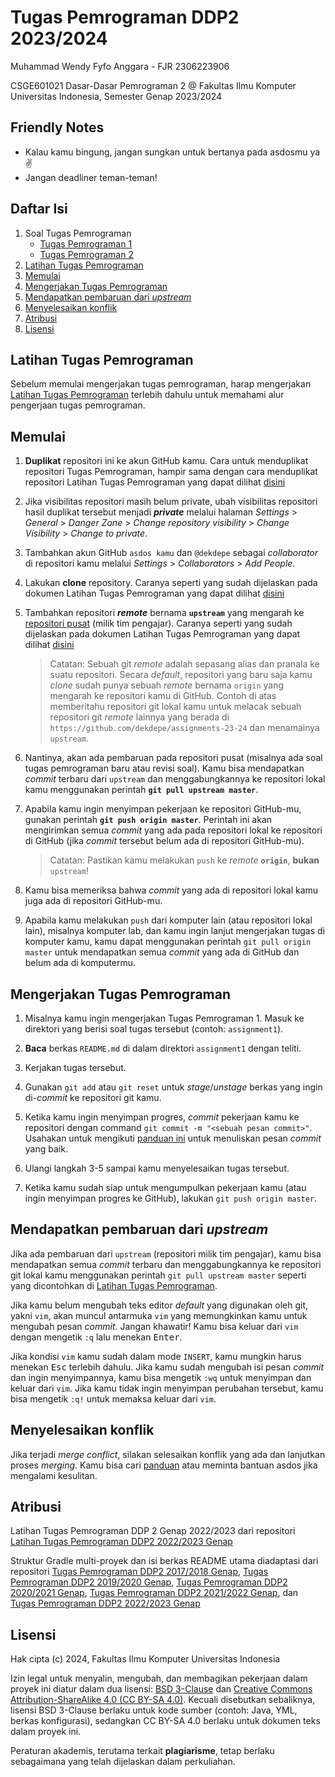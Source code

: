 # Tugas Pemrograman DDP2 2023/2024
Muhammad Wendy Fyfo Anggara - FJR
2306223906

CSGE601021 Dasar-Dasar Pemrograman 2 @ Fakultas Ilmu Komputer Universitas Indonesia,
Semester Genap 2023/2024

## Friendly Notes

* Kalau kamu bingung, jangan sungkan untuk bertanya pada asdosmu ya ✌
* Jangan deadliner teman-teman!

## Daftar Isi

1. Soal Tugas Pemrograman
   * [Tugas Pemrograman 1][tp1]
   * [Tugas Pemrograman 2][tp2]
2. [Latihan Tugas Pemrograman](#latihan-tugas-pemrograman)
3. [Memulai](#memulai)
4. [Mengerjakan Tugas Pemrograman](#mengerjakan-tugas-pemrograman)
5. [Mendapatkan pembaruan dari *upstream*](#mendapatkan-pembaruan-dari-upstream)
6. [Menyelesaikan konflik](#menyelesaikan-konflik)
7. [Atribusi](#atribusi)
8. [Lisensi](#lisensi)

## Latihan Tugas Pemrograman

Sebelum memulai mengerjakan tugas pemrograman, harap mengerjakan [Latihan Tugas Pemrograman][latihan-tp] terlebih dahulu untuk memahami alur pengerjaan tugas pemrograman.

## Memulai

1. **Duplikat** repositori ini ke akun GitHub kamu. Cara untuk menduplikat repositori Tugas Pemrograman, hampir sama dengan cara menduplikat repositori Latihan Tugas Pemrograman yang dapat dilihat [disini](https://docs.google.com/document/d/1LFRe4iRxjLmcOZrZ4q1qQPt6m-C7PIVTgpRYrKxDJkM/edit#heading=h.fy60kcxym2pi)

2. Jika visibilitas repositori masih belum private, ubah visibilitas repositori hasil duplikat tersebut menjadi ***private*** melalui halaman *Settings* > *General* > *Danger Zone* > *Change repository visibility* > *Change Visibility* > *Change to private*.

3. Tambahkan akun GitHub `asdos kamu` dan `@dekdepe` sebagai *collaborator* di repositori kamu melalui *Settings* > *Collaborators* > *Add People*.

4. Lakukan **clone** repository. Caranya seperti yang sudah dijelaskan pada dokumen Latihan Tugas Pemrograman yang dapat dilihat [disini](https://docs.google.com/document/d/1LFRe4iRxjLmcOZrZ4q1qQPt6m-C7PIVTgpRYrKxDJkM/edit#heading=h.t8q6xnd73ohy)

5. Tambahkan repositori ***remote*** bernama **`upstream`** yang mengarah ke [repositori pusat][repositori-pusat] (milik tim pengajar). Caranya seperti yang sudah dijelaskan pada dokumen Latihan Tugas Pemrograman yang dapat dilihat [disini](https://docs.google.com/document/d/1LFRe4iRxjLmcOZrZ4q1qQPt6m-C7PIVTgpRYrKxDJkM/edit#heading=h.swwsqobz0z9s)

    > Catatan: Sebuah git *remote* adalah sepasang alias dan pranala ke suatu repositori. Secara *default*, repositori yang baru saja kamu *clone* sudah punya sebuah *remote* bernama `origin` yang mengarah ke repositori kamu di GitHub. Contoh di atas memberitahu repositori git lokal kamu untuk melacak sebuah repositori git *remote* lainnya yang berada di `https://github.com/dekdepe/assignments-23-24` dan menamainya `upstream`.

6. Nantinya, akan ada pembaruan pada repositori pusat (misalnya ada soal tugas pemrograman baru atau revisi soal). Kamu bisa mendapatkan *commit* terbaru dari `upstream` dan menggabungkannya ke repositori lokal kamu menggunakan perintah **`git pull upstream master`**.

7. Apabila kamu ingin menyimpan pekerjaan ke repositori GitHub-mu, gunakan perintah **`git push origin master`**. Perintah ini akan mengirimkan semua *commit* yang ada pada repositori lokal ke repositori di GitHub (jika *commit* tersebut belum ada di repositori GitHub-mu).

    > Catatan: Pastikan kamu melakukan `push` ke *remote* **`origin`**, **bukan** `upstream`!

8. Kamu bisa memeriksa bahwa *commit* yang ada di repositori lokal kamu juga ada di repositori GitHub-mu.

9. Apabila kamu melakukan `push` dari komputer lain (atau repositori lokal lain), misalnya komputer lab, dan kamu ingin lanjut mengerjakan tugas di komputer kamu, kamu dapat menggunakan perintah `git pull origin master` untuk mendapatkan semua *commit* yang ada di GitHub dan belum ada di komputermu.

## Mengerjakan Tugas Pemrograman

1. Misalnya kamu ingin mengerjakan Tugas Pemrograman 1. Masuk ke direktori yang berisi soal tugas tersebut (contoh: `assignment1`).

2. **Baca** berkas `README.md` di dalam direktori `assignment1` dengan teliti.

3. Kerjakan tugas tersebut.

4. Gunakan `git add` atau `git reset` untuk *stage*/*unstage* berkas yang ingin di-*commit* ke repositori git kamu.

5. Ketika kamu ingin menyimpan progres, *commit* pekerjaan kamu ke repositori dengan command `git commit -m "<sebuah pesan commit>"`. Usahakan untuk mengikuti [panduan ini][panduan-commit] untuk menuliskan pesan *commit* yang baik.

6. Ulangi langkah 3-5 sampai kamu menyelesaikan tugas tersebut.

7. Ketika kamu sudah siap untuk mengumpulkan pekerjaan kamu (atau ingin menyimpan progres ke GitHub), lakukan `git push origin master`.

## Mendapatkan pembaruan dari *upstream*

Jika ada pembaruan dari `upstream` (repositori milik tim pengajar), kamu bisa mendapatkan semua *commit* terbaru dan menggabungkannya ke repositori git lokal kamu menggunakan perintah `git pull upstream master` seperti yang dicontohkan di [Latihan Tugas Pemrograman](https://docs.google.com/document/d/1LFRe4iRxjLmcOZrZ4q1qQPt6m-C7PIVTgpRYrKxDJkM/edit#heading=h.swwsqobz0z9s).

Jika kamu belum mengubah teks editor *default* yang digunakan oleh git, yakni `vim`, akan muncul antarmuka `vim` yang memungkinkan kamu untuk mengubah pesan *commit*. Jangan khawatir! Kamu bisa keluar dari `vim` dengan mengetik `:q` lalu menekan <kbd>Enter</kbd>.

Jika kondisi `vim` kamu sudah dalam mode `INSERT`, kamu mungkin harus menekan <kbd>Esc</kbd> terlebih dahulu. Jika kamu sudah mengubah isi pesan *commit* dan ingin menyimpannya, kamu bisa mengetik `:wq` untuk menyimpan dan keluar dari `vim`. Jika kamu tidak ingin menyimpan perubahan tersebut, kamu bisa mengetik `:q!` untuk memaksa keluar dari `vim`.

## Menyelesaikan konflik

Jika terjadi *merge conflict*, silakan selesaikan konflik yang ada dan lanjutkan proses *merging*. Kamu bisa cari [panduan][panduan-konflik] atau meminta bantuan asdos jika mengalami kesulitan.

## Atribusi

Latihan Tugas Pemrograman DDP 2 Genap 2022/2023 dari repositori [Latihan Tugas Pemrograman DDP2 2022/2023 Genap][latihan-tp]  

Struktur Gradle multi-proyek dan isi berkas README utama diadaptasi dari
repositori [Tugas Pemrograman DDP2 2017/2018 Genap][repositori-2018], [Tugas Pemrograman DDP2 2019/2020 Genap][repositori-2019-2020-genap], [Tugas Pemrograman DDP2 2020/2021 Genap][repositori-2020-2021-genap], [Tugas Pemrograman DDP2 2021/2022 Genap][repositori-2021-2022-genap], dan [Tugas Pemrograman DDP2 2022/2023 Genap][repositori-2022-2023-genap]

## Lisensi

Hak cipta (c) 2024, Fakultas Ilmu Komputer Universitas Indonesia

Izin legal untuk menyalin, mengubah, dan membagikan pekerjaan dalam proyek ini
diatur dalam dua lisensi: [BSD 3-Clause][lisensi-bsd] dan
[Creative Commons Attribution-ShareAlike 4.0 (CC BY-SA 4.0)][lisensi-cc].
Kecuali disebutkan sebaliknya, lisensi BSD 3-Clause berlaku untuk kode sumber
(contoh: Java, YML, berkas konfigurasi), sedangkan CC BY-SA 4.0 berlaku untuk
dokumen teks dalam proyek ini.

Peraturan akademis, terutama terkait **plagiarisme**, tetap berlaku sebagaimana
yang telah dijelaskan dalam perkuliahan.

<!-- Kumpulan Link -->
[latihan-tp]: https://github.com/dekdepe/exercise-assignments
[tp1]: assignment1/README.md
[tp2]:assignment2/README.md
[repositori-pusat]: https://github.com/dekdepe/assignments-23-24

[repositori-2018]: https://gitlab.com/DDP2-CSUI/assignment
[repositori-2019-2020-genap]: https://gitlab.com/DDP2-CSUI/2020/assignments
[repositori-2020-2021-genap]: https://gitlab.com/DDP2-CSUI/2020-2021-genap/assignments
[repositori-2021-2022-genap]: https://gitlab.com/DDP2-CSUI/2021-2022-genap/assignments
[repositori-2022-2023-genap]: https://github.com/dekdepe/assignments-22-23
[lisensi-bsd]: LICENSE
[lisensi-cc]: https://creativecommons.org/licenses/by-sa/4.0

[panduan-commit]: https://chris.beams.io/posts/git-commit
[panduan-konflik]: https://githowto.com/resolving_conflicts
